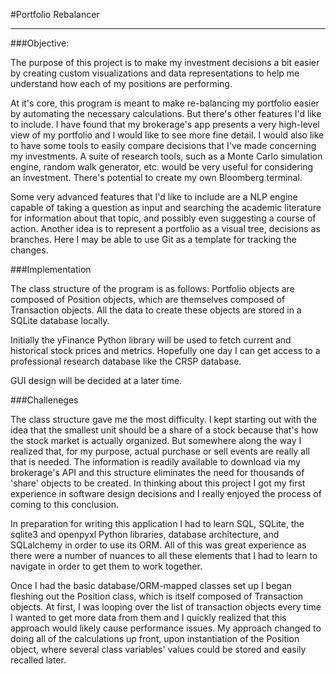 #Portfolio Rebalancer

---

###Objective:

The purpose of this project is to make my investment decisions a bit easier 
by creating custom visualizations and data representations to help me 
understand how each of my positions are performing.

At it's core, this program is meant to make re-balancing my portfolio easier
by automating the necessary calculations. But there's other features I'd like
to include. I have found that my brokerage's app presents a very high-level 
view of my portfolio and I would like to see more fine detail. I would also 
like to have some tools to easily compare decisions that I've made concerning 
my investments. A suite of research tools, such as a Monte Carlo simulation 
engine, random walk generator, etc. would be very useful for considering an 
investment. There's potential to create my own Bloomberg terminal. 

Some very advanced features that I'd like to include are a NLP engine capable 
of taking a question as input and searching the academic literature for information
about that topic, and possibly even suggesting a course of action. Another 
idea is to represent a portfolio as a visual tree, decisions as branches. Here
I may be able to use Git as a template for tracking the changes. 

###Implementation

The class structure of the program is as follows: Portfolio objects are composed 
of Position objects, which are themselves composed of Transaction objects. All 
the data to create these objects are stored in a SQLite database locally. 

Initially the yFinance Python library will be used to fetch current and 
historical stock prices and metrics. Hopefully one day I can get access to a
professional research database like the CRSP database.

GUI design will be decided at a later time.

###Challeneges 

The class structure gave me the most difficulty. I kept starting out with the  
idea that the smallest unit should be a share of a stock because that's how 
the stock market is actually organized. But somewhere along the way I realized
that, for my purpose, actual purchase or sell events are really all that is
needed. The information is readily available to download via my brokerage's 
API and this structure eliminates the need for thousands of 'share' objects 
to be created. In thinking about this project I got my first experience in 
software design decisions and I really enjoyed the process of coming to this
conclusion. 

In preparation for writing this application I had to learn SQL, SQLite, the 
sqlite3 and openpyxl Python libraries, database architecture, and SQLalchemy 
in order to use its ORM. All of this was great experience as there 
were a number of nuances to all these elements that I had to learn to navigate
in order to get them to work together. 

Once I had the basic database/ORM-mapped classes set up I began fleshing out
the Position class, which is itself composed of Transaction objects. At first,
I was looping over the list of transaction objects every time I wanted to get 
more data from them and I quickly realized that this approach would likely cause
performance issues. My approach changed to doing all of the calculations
up front, upon instantiation of the Position object, where several class 
variables' values could be stored and easily recalled later. 